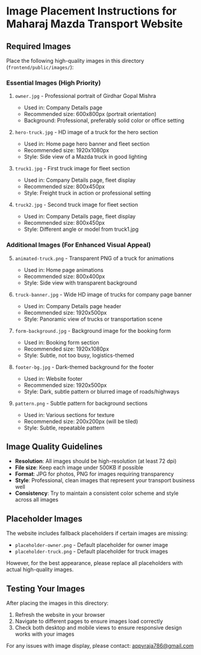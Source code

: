 # Image Placement Instructions for Maharaj Mazda Transport Website

## Required Images

Place the following high-quality images in this directory (`frontend/public/images/`):

### Essential Images (High Priority)

1. `owner.jpg` - Professional portrait of Girdhar Gopal Mishra
   - Used in: Company Details page
   - Recommended size: 600x800px (portrait orientation)
   - Background: Professional, preferably solid color or office setting

2. `hero-truck.jpg` - HD image of a truck for the hero section
   - Used in: Home page hero banner and fleet section
   - Recommended size: 1920x1080px
   - Style: Side view of a Mazda truck in good lighting

3. `truck1.jpg` - First truck image for fleet section
   - Used in: Company Details page, fleet display
   - Recommended size: 800x450px
   - Style: Freight truck in action or professional setting

4. `truck2.jpg` - Second truck image for fleet section
   - Used in: Company Details page, fleet display
   - Recommended size: 800x450px
   - Style: Different angle or model from truck1.jpg

### Additional Images (For Enhanced Visual Appeal)

5. `animated-truck.png` - Transparent PNG of a truck for animations
   - Used in: Home page animations
   - Recommended size: 800x400px
   - Style: Side view with transparent background

6. `truck-banner.jpg` - Wide HD image of trucks for company page banner
   - Used in: Company Details page header
   - Recommended size: 1920x500px
   - Style: Panoramic view of trucks or transportation scene

7. `form-background.jpg` - Background image for the booking form
   - Used in: Booking form section
   - Recommended size: 1920x1080px
   - Style: Subtle, not too busy, logistics-themed

8. `footer-bg.jpg` - Dark-themed background for the footer
   - Used in: Website footer
   - Recommended size: 1920x500px
   - Style: Dark, subtle pattern or blurred image of roads/highways

9. `pattern.png` - Subtle pattern for background sections
   - Used in: Various sections for texture
   - Recommended size: 200x200px (will be tiled)
   - Style: Subtle, repeatable pattern

## Image Quality Guidelines

- **Resolution**: All images should be high-resolution (at least 72 dpi)
- **File size**: Keep each image under 500KB if possible
- **Format**: JPG for photos, PNG for images requiring transparency
- **Style**: Professional, clean images that represent your transport business well
- **Consistency**: Try to maintain a consistent color scheme and style across all images

## Placeholder Images

The website includes fallback placeholders if certain images are missing:
- `placeholder-owner.png` - Default placeholder for owner image
- `placeholder-truck.png` - Default placeholder for truck images

However, for the best appearance, please replace all placeholders with actual high-quality images.

## Testing Your Images

After placing the images in this directory:
1. Refresh the website in your browser
2. Navigate to different pages to ensure images load correctly
3. Check both desktop and mobile views to ensure responsive design works with your images

For any issues with image display, please contact: appyraja786@gmail.com 